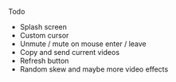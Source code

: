 Todo

- Splash screen
- Custom cursor
- Unmute / mute on mouse enter / leave
- Copy and send current videos
- Refresh button
- Random skew and maybe more video effects
